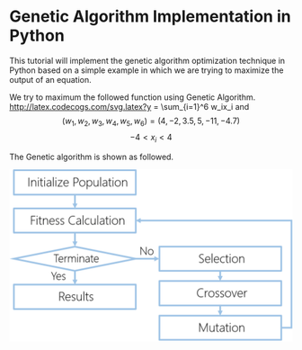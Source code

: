 # Genetic Algorithm Implementation in Python

This tutorial will implement the genetic algorithm optimization technique in Python based on a simple example in which we are trying to maximize the output of an equation.

We try to maximum the followed function using Genetic Algorithm.
http://latex.codecogs.com/svg.latex?y = \sum_{i=1}^6 w_ix_i
and
$$(w_1, w_2, w_3, w_4, w_5, w_6) = (4, -2, 3.5, 5, -11, -4.7)$$
$$-4 < x_i < 4$$

The Genetic algorithm is shown as followed.

![](GA.png)
